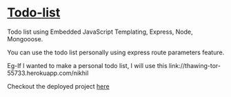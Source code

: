 # [Todo-list](https://to-do-list-nik.herokuapp.com/)
Todo list using Embedded JavaScript Templating, Express, Node, Mongooose.

You can use the todo list personally using express route parameters feature.

Eg-If I wanted to make a personal todo list, I will use this link://thawing-tor-55733.herokuapp.com/nikhil

Checkout the deployed project [here](https://to-do-list-nik.herokuapp.com/)

